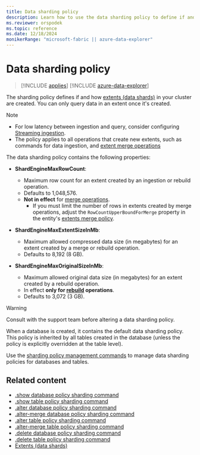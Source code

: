 ```yaml
---
title: Data sharding policy
description: Learn how to use the data sharding policy to define if and how extents in the database are created.
ms.reviewer: orspodek
ms.topic: reference
ms.date: 12/18/2024
monikerRange: "microsoft-fabric || azure-data-explorer"
---
```

# Data sharding policy

> [!INCLUDE [applies](../includes/applies-to-version/applies.md)] [!INCLUDE [azure-data-explorer](../includes/applies-to-version/azure-data-explorer.md)]

The sharding policy defines if and how [extents (data shards)](../management/extents-overview.md) in your cluster are created. You can only query data in an extent once it's created.

> [!NOTE]
>
> * For low latency between ingestion and query, consider configuring [Streaming ingestion](/azure/data-explorer/ingest-data-streaming).
> * The policy applies to all operations that create new extents,
> such as commands for data ingestion, and [extent merge operations](extents-overview.md)

The data sharding policy contains the following properties:

* **ShardEngineMaxRowCount**:
  * Maximum row count for an extent created by an ingestion or rebuild operation.
  * Defaults to 1,048,576.
  * **Not in effect** for [merge operations](merge-policy.md).
    * If you must limit the number of rows in extents created by merge operations, adjust the `RowCountUpperBoundForMerge` property in the entity's [extents merge policy](merge-policy.md).
* **ShardEngineMaxExtentSizeInMb**:
  * Maximum allowed compressed data size (in megabytes) for an extent created by a merge or rebuild operation.
  * Defaults to 8,192 (8 GB).

* **ShardEngineMaxOriginalSizeInMb**:
  * Maximum allowed original data size (in megabytes) for an extent created by a rebuild operation.
  * In effect **only for [rebuild](merge-policy.md) operations**.
  * Defaults to 3,072 (3 GB).

> [!WARNING]
> Consult with the support team before altering a data sharding policy.

When a database is created, it contains the default data sharding policy. This policy is inherited by all tables created in the database (unless the policy is explicitly overridden at the table level).

Use the [sharding policy management commands](show-table-sharding-policy-command.md) to manage data sharding policies for databases and tables.

## Related content

* [.show database policy sharding command](show-database-sharding-policy-command.md)
* [.show table policy sharding command](show-table-sharding-policy-command.md)
* [.alter database policy sharding command](alter-database-sharding-policy-command.md)
* [.alter-merge database policy sharding command](alter-merge-database-sharding-policy-command.md)
* [.alter table policy sharding command](alter-table-sharding-policy-command.md)
* [.alter-merge table policy sharding command](alter-merge-table-sharding-policy-command.md)
* [.delete database policy sharding command](delete-database-sharding-policy-command.md)
* [.delete table policy sharding command](delete-table-sharding-policy-command.md)
* [Extents (data shards)](extents-overview.md)
